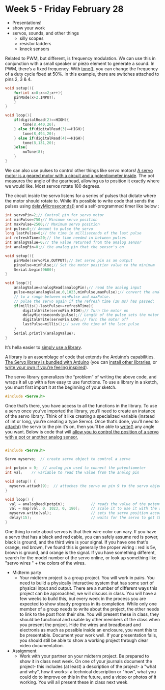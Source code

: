 # Week 5 - Friday February 28
* Presentations!
* show your work
* servos, sounds, and other things
  * silly scopes
  * resistor ladders
  * knock sensors

Related to PWM, but different, is frequency modulation. We can use this in conjunction with a small speaker or piezo element to generate a sound. In PWM, there’s a fixed frequency. With [tone()](https://www.arduino.cc/en/Reference/tone), you can change the frequency of a duty cycle fixed at 50%. In this example, there are switches attached to pins 2, 3 & 4.
```C++
void setup(){
    for(int x=0;x<=2;x++){
    pinMode(x+2,INPUT);
    }
}

void loop(){
    if(digitalRead(2)==HIGH){
        tone(8,440,20);
    } else if(digitalRead(3)==HIGH){
        tone(8,494,20);
    } else if(digitalRead(4)==HIGH){
        tone(8,131,20);
    }else{
        noTone(8);
    }
}
```
We can also use pulses to control other things like servo motors! [A servo motor is a geared motor with a circuit and a potentiometer inside](http://www.jameco.com/jameco/workshop/howitworks/how-servo-motors-work.html). The pot measures the angle of the gearhead, allowing us to position it exactly where we would like. Most servos rotate 180 degrees.

The circuit inside the servo listens for a series of pulses that dictate where the motor should rotate to. While it’s possible to write code that sends the pulses using [delayMicroseconds()](https://www.arduino.cc/en/Reference/DelayMicroseconds) and a self-programmed timer like below :
```C++
int servoPin=2;// Control pin for servo motor
int minPulse=750;// Minimum servo position
int maxPulse=2500;// Maximum servo position
int pulse=0;// Amount to pulse the servo
long lastPulse=0;// the time in milliseconds of the last pulse
int refreshTime=20;// the time needed in between pulses
int analogValue=0;// the value returned from the analog sensor
int analogPin=0;// the analog pin that the sensor's on

void setup(){
    pinMode(servoPin,OUTPUT);// Set servo pin as an output 
    pinpulse=minPulse;// Set the motor position value to the minimum
    Serial.begin(9600);
}

void loop(){
    analogValue=analogRead(analogPin);// read the analog input
    pulse=map(analogValue,0,1023,minPulse,maxPulse);// convert the analog value
    // to a range between minPulse and maxPulse.
    // pulse the servo again if the refresh time (20 ms) has passed:
    if(millis()-lastPulse>=refreshTime){
        digitalWrite(servoPin,HIGH);// Turn the motor on
        delayMicroseconds(pulse);// Length of the pulse sets the motor position
        digitalWrite(servoPin,LOW);// Turn the motor off
        lastPulse=millis();// save the time of the last pulse
    }
    Serial.println(analogValue);
}
```
It’s hella easier to [simply use a library](https://www.arduino.cc/en/Reference/Libraries).

A library is an assemblage of code that extends the Arduino’s capabilities. [The Servo library is bundled with Arduino](https://www.arduino.cc/en/Reference/Servo) (you can [install other libraries](https://www.arduino.cc/en/Guide/Libraries), or [write your own if you’re feeling inspired](https://www.arduino.cc/en/Hacking/LibraryTutorial)).

The servo library generalizes the “problem” of writing the above code, and wraps it all up with a few easy to use functions. To use a library in a sketch, you must first import it at the beginning of your sketch.
```C++
#include <Servo.h>
```
Once that’s there, you have access to all the functions in the library. To use a servo once you’ve imported the library, you’ll need to create an instance of the servo library. Think of it like creating a specialized variable (instead of int or long, you’re creating a type Servo). Once that’s done, you’ll need to [attach()](https://www.arduino.cc/en/Reference/ServoAttach) the servo to the pin it’s on, then you’ll be able to [write()](https://www.arduino.cc/en/Reference/ServoWrite) any angle you want. Below is code that will [allow you to control the position of a servo with a pot or another analog sensor.](https://www.arduino.cc/en/Tutorial/Knob)
```C++

#include <Servo.h>

Servo myservo;  // create servo object to control a servo

int potpin = 0;  // analog pin used to connect the potentiometer
int val;    // variable to read the value from the analog pin

void setup() {
  myservo.attach(9);  // attaches the servo on pin 9 to the servo object
}

void loop() {
  val = analogRead(potpin);            // reads the value of the potentiometer (value between 0 and 1023)
  val = map(val, 0, 1023, 0, 180);     // scale it to use it with the servo (value between 0 and 180)
  myservo.write(val);                  // sets the servo position according to the scaled value
  delay(15);                           // waits for the servo to get there
}
```
One thing to note about servos is that their wire color can vary. If you have a servo that has a black and red cable, you can safely assume red is power, black is ground, and the third wire is your signal. If you have one that's orange, red brown, I've found this is generally the proper wiring : red is 5v, brown is ground, and orange is the signal. If you have something different, search for the model number of the servo online, or look up something like "servo wires " + the colors of the wires.

* Midterm party
  * Your midterm project is a group project. You will work in pairs. You need to build a physically interactive system that has some sort of physical input and output. There are a number of different ways this project can be approached, we will discuss in class. You will have a few weeks to build this, but every week in the process you are expected to show steady progress in its completion. While only one member of a group needs to write about the project, the other needs to link to the post from their site. You will present these in class, they should be functional and usable by other members of the class when you present the project. Hide the wires and breadboard and electronis as much as possible inside an enclosure, you want this to be presentable. Document your work well. If your presentation fails, you should still be able to show a working project through clear video documentation.
* Assignment
  * Work with your partner on your midterm project. Be prepared to show it in class next week. On one of your journals document the project- this includes (at least) a description of the project- a "what and why", how it works- a technical description or "how", what you could do to improve on this in the future, and a video or photos of it working. You will all present these in class next week.
